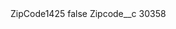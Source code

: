 <?xml version="1.0" encoding="UTF-8"?>
<CustomMetadata xmlns="http://soap.sforce.com/2006/04/metadata" xmlns:xsi="http://www.w3.org/2001/XMLSchema-instance" xmlns:xsd="http://www.w3.org/2001/XMLSchema">
    <label>ZipCode1425</label>
    <protected>false</protected>
    <values>
        <field>Zipcode__c</field>
        <value xsi:type="xsd:string">30358</value>
    </values>
</CustomMetadata>
